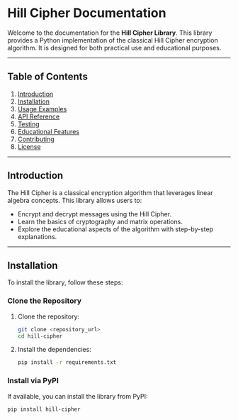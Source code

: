 # Hill Cipher Documentation

Welcome to the documentation for the **Hill Cipher Library**. This library provides a Python implementation of the classical Hill Cipher encryption algorithm. It is designed for both practical use and educational purposes.

---

## Table of Contents
1. [Introduction](#introduction)
2. [Installation](#installation)
3. [Usage Examples](#usage-examples)
4. [API Reference](#api-reference)
5. [Testing](#testing)
6. [Educational Features](#educational-features)
7. [Contributing](#contributing)
8. [License](#license)

---

## Introduction
The Hill Cipher is a classical encryption algorithm that leverages linear algebra concepts. This library allows users to:
- Encrypt and decrypt messages using the Hill Cipher.
- Learn the basics of cryptography and matrix operations.
- Explore the educational aspects of the algorithm with step-by-step explanations.

---

## Installation
To install the library, follow these steps:

### Clone the Repository
1. Clone the repository:
    ```bash
    git clone <repository_url>
    cd hill-cipher
    ```
2. Install the dependencies:
    ```bash
    pip install -r requirements.txt
    ```

### Install via PyPI
If available, you can install the library from PyPI:
```bash
pip install hill-cipher
